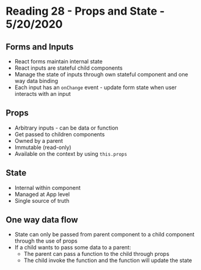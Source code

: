 # Reading 28 - Props and State - 5/20/2020  

## Forms and Inputs 
* React forms maintain internal state
* React inputs are stateful child components
* Manage the state of inputs through own stateful component and one way data binding
* Each input has an `onChange` event - update form state when user interacts with an input

## Props  
* Arbitrary inputs - can be data or function
* Get passed to children components
* Owned by a parent
* Immutable (read-only)
* Available on the context by using `this.props`

## State
* Internal within component
* Managed at App level
* Single source of truth

## One way data flow
* State can only be passed from parent component to a child component through the use of props
* If a child wants to pass some data to a parent: 
  * The parent can pass a function to the child through props
  * The child invoke the function and the function will update the state  
